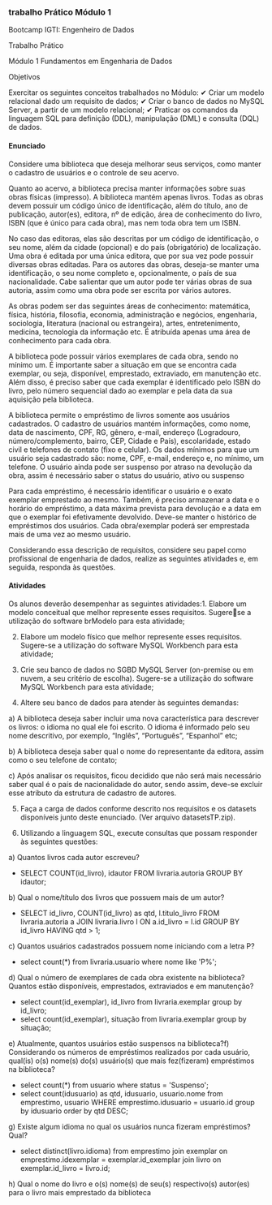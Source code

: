 ### trabalho Prático Módulo 1

Bootcamp IGTI: Engenheiro de Dados

Trabalho Prático

Módulo 1 Fundamentos em Engenharia de Dados

Objetivos

Exercitar os seguintes conceitos trabalhados no Módulo:
✔ Criar um modelo relacional dado um requisito de dados;
✔ Criar o banco de dados no MySQL Server, a partir de um modelo relacional;
✔ Praticar os comandos da linguagem SQL para definição (DDL), manipulação (DML) e consulta (DQL) de dados.

#### Enunciado


Considere uma biblioteca que deseja melhorar seus serviços, como manter o cadastro 
de usuários e o controle de seu acervo.

Quanto ao acervo, a biblioteca precisa manter informações sobre suas obras físicas 
(impresso). A biblioteca mantém apenas livros. Todas as obras devem possuir um código 
único de identificação, além do título, ano de publicação, autor(es), editora, nº de edição, 
área de conhecimento do livro, ISBN (que é único para cada obra), mas nem toda obra 
tem um ISBN.

No caso das editoras, elas são descritas por um código de identificação, o seu nome, 
além da cidade (opcional) e do país (obrigatório) de localização. Uma obra é editada por 
uma única editora, que por sua vez pode possuir diversas obras editadas. Para os 
autores das obras, deseja-se manter uma identificação, o seu nome completo e, opcionalmente, o país de sua nacionalidade. Cabe salientar que um autor pode ter várias 
obras de sua autoria, assim como uma obra pode ser escrita por vários autores.

As obras podem ser das seguintes áreas de conhecimento: matemática, física, história, 
filosofia, economia, administração e negócios, engenharia, sociologia, literatura (nacional 
ou estrangeira), artes, entretenimento, medicina, tecnologia da informação etc. É 
atribuída apenas uma área de conhecimento para cada obra.

A biblioteca pode possuir vários exemplares de cada obra, sendo no mínimo um. É 
importante saber a situação em que se encontra cada exemplar, ou seja, disponível, 
emprestado, extraviado, em manutenção etc. Além disso, é preciso saber que cada 
exemplar é identificado pelo ISBN do livro, pelo número sequencial dado ao exemplar e 
pela data da sua aquisição pela biblioteca.

A biblioteca permite o empréstimo de livros somente aos usuários cadastrados. O 
cadastro de usuários mantém informações, como nome, data de nascimento, CPF, RG, 
gênero, e-mail, endereço (Logradouro, número/complemento, bairro, CEP, Cidade e 
País), escolaridade, estado civil e telefones de contato (fixo e celular). Os dados mínimos 
para que um usuário seja cadastrado são: nome, CPF, e-mail, endereço e, no mínimo, 
um telefone. O usuário ainda pode ser suspenso por atraso na devolução da obra, assim 
é necessário saber o status do usuário, ativo ou suspenso

Para cada empréstimo, é necessário identificar o usuário e o exato exemplar emprestado 
ao mesmo. Também, é preciso armazenar a data e o horário do empréstimo, a data 
máxima prevista para devolução e a data em que o exemplar foi efetivamente devolvido. 
Deve-se manter o histórico de empréstimos dos usuários. Cada obra/exemplar poderá 
ser emprestada mais de uma vez ao mesmo usuário.

Considerando essa descrição de requisitos, considere seu papel como profissional de 
engenharia de dados, realize as seguintes atividades e, em seguida, responda às 
questões.


#### Atividades


Os alunos deverão desempenhar as seguintes atividades:1. Elabore um modelo conceitual que melhor represente esses requisitos. Sugerese a utilização do software brModelo para esta atividade;

2. Elabore um modelo físico que melhor represente esses requisitos. Sugere-se a 
utilização do software MySQL Workbench para esta atividade;

3. Crie seu banco de dados no SGBD MySQL Server (on-premise ou em nuvem, a 
seu critério de escolha). Sugere-se a utilização do software MySQL Workbench para esta 
atividade;

4. Altere seu banco de dados para atender às seguintes demandas:

a) A biblioteca deseja saber incluir uma nova característica para descrever os livros: 
o idioma no qual ele foi escrito. O idioma é informado pelo seu nome descritivo, por 
exemplo, “Inglês”, “Português”, “Espanhol” etc;

b) A biblioteca deseja saber qual o nome do representante da editora, assim como o 
seu telefone de contato;

c) Após analisar os requisitos, ficou decidido que não será mais necessário saber 
qual é o país de nacionalidade do autor, sendo assim, deve-se excluir esse atributo da 
estrutura de cadastro de autores.

5. Faça a carga de dados conforme descrito nos requisitos e os datasets disponíveis 
junto deste enunciado. (Ver arquivo datasetsTP.zip).

6. Utilizando a linguagem SQL, execute consultas que possam responder às 
seguintes questões:

a) Quantos livros cada autor escreveu?

- SELECT COUNT(id_livro), idautor FROM livraria.autoria GROUP BY idautor;

b) Qual o nome/título dos livros que possuem mais de um autor?

- SELECT id_livro, COUNT(id_livro) as qtd, l.titulo_livro FROM livraria.autoria a JOIN livraria.livro l ON a.id_livro = l.id GROUP BY id_livro HAVING qtd > 1;

c) Quantos usuários cadastrados possuem nome iniciando com a letra P?

- select count(*) from livraria.usuario where nome like 'P%';

d) Qual o número de exemplares de cada obra existente na biblioteca? Quantos 
estão disponíveis, emprestados, extraviados e em manutenção?

- select count(id_exemplar), id_livro from livraria.exemplar group by id_livro;
- select count(id_exemplar), situação from livraria.exemplar group by situação;

e) Atualmente, quantos usuários estão suspensos na biblioteca?f) Considerando os números de empréstimos realizados por cada usuário, qual(is) 
o(s) nome(s) do(s) usuário(s) que mais fez(fizeram) empréstimos na biblioteca?

- select count(*) from usuario where status = 'Suspenso';
- select count(idusuario) as qtd, idusuario, usuario.nome from emprestimo, usuario WHERE emprestimo.idusuario = usuario.id group by idusuario order by qtd DESC;

g) Existe algum idioma no qual os usuários nunca fizeram empréstimos? Qual?

- select distinct(livro.idioma) from emprestimo join exemplar on emprestimo.idexemplar = exemplar.id_exemplar join livro on exemplar.id_livro = livro.id;

h) Qual o nome do livro e o(s) nome(s) de seu(s) respectivo(s) autor(es) para o livro 
mais emprestado da biblioteca